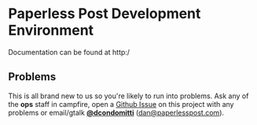 # Paperless Post Development Environment

Documentation can be found at http:/

## Problems

This is all brand new to us so you're likely to run into problems. Ask any of the **ops** staff in campfire, open a [Github Issue](https://github.com/dcondomitti/vagrant/issues) on this project with any problems or email/gtalk **[@dcondomitti](https://github.com/dcondomitti)** ([dan@paperlesspost.com](mailto:dan@paperlesspost.com)).
